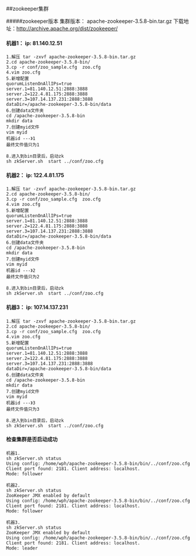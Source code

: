 ##zookeeper集群

#####zookeeper版本 
    集群版本： apache-zookeeper-3.5.8-bin.tar.gz
    下载地址：http://archive.apache.org/dist/zookeeper/ 

 
#### 机器1： ip: 81.140.12.51

    1.解压 tar -zxvf apache-zookeeper-3.5.8-bin.tar.gz 
    2.cd apache-zookeeper-3.5.8-bin/    
    3.cp -r conf/zoo_sample.cfg  zoo.cfg 
    4.vim zoo.cfg 
    5.新增配置 
    quorumListenOnAllIPs=true       
    server.1=81.140.12.51:2888:3888      
    server.2=122.4.81.175:2888:3888     
    server.3=107.14.137.231:2888:3888 
    dataDir=/apache-zookeeper-3.5.8-bin/data 
    6.创建data文件夹  
    cd /apache-zookeeper-3.5.8-bin   
    mkdir data  
    7.创建myid文件 
    vim myid
    机器id ---》1
    最终文件值只为1
    
    8.进入到bin目录后，启动zk 
    sh zkServer.sh  start ../conf/zoo.cfg
 
#### 机器2： ip: 122.4.81.175

    1.解压 tar -zxvf apache-zookeeper-3.5.8-bin.tar.gz 
    2.cd apache-zookeeper-3.5.8-bin/    
    3.cp -r conf/zoo_sample.cfg  zoo.cfg    
    4.vim zoo.cfg   
    5.新增配置  
    quorumListenOnAllIPs=true       
    server.1=81.140.12.51:2888:3888      
    server.2=122.4.81.175:2888:3888     
    server.3=107.14.137.231:2888:3888   
    dataDir=/apache-zookeeper-3.5.8-bin/data    
    6.创建data文件夹     
    cd /apache-zookeeper-3.5.8-bin  
    mkdir data  
    7.创建myid文件  
    vim myid
    机器id ---》2
    最终文件值只为2
    
    8.进入到bin目录后，启动zk    
    sh zkServer.sh  start ../conf/zoo.cfg

#### 机器3： ip: 107.14.137.231

    1.解压 tar -zxvf apache-zookeeper-3.5.8-bin.tar.gz    
    2.cd apache-zookeeper-3.5.8-bin/    
    3.cp -r conf/zoo_sample.cfg  zoo.cfg    
    4.vim zoo.cfg   
    5.新增配置      
    quorumListenOnAllIPs=true       
    server.1=81.140.12.51:2888:3888      
    server.2=122.4.81.175:2888:3888     
    server.3=107.14.137.231:2888:3888       
    dataDir=/apache-zookeeper-3.5.8-bin/data    
    6.创建data文件夹     
    cd /apache-zookeeper-3.5.8-bin      
    mkdir data  
    7.创建myid文件  
    vim myid
    机器id ---》3
    最终文件值只为3
    
    8.进入到bin目录后，启动zk    
    sh zkServer.sh  start ../conf/zoo.cfg

 
#### 检查集群是否启动成功 
    机器1.    
    sh zkServer.sh status   
    Using config: /home/wph/apache-zookeeper-3.5.8-bin/bin/../conf/zoo.cfg  
    Client port found: 2181. Client address: localhost. 
    Mode: follower
    
    机器2.    
    sh zkServer.sh status   
    ZooKeeper JMX enabled by default    
    Using config: /home/wph/apache-zookeeper-3.5.8-bin/bin/../conf/zoo.cfg  
    Client port found: 2181. Client address: localhost.
    Mode: follower
    
    机器3.
    sh zkServer.sh status 
    ZooKeeper JMX enabled by default    
    Using config: /home/wph/apache-zookeeper-3.5.8-bin/bin/../conf/zoo.cfg  
    Client port found: 2181. Client address: localhost. 
    Mode: leader






